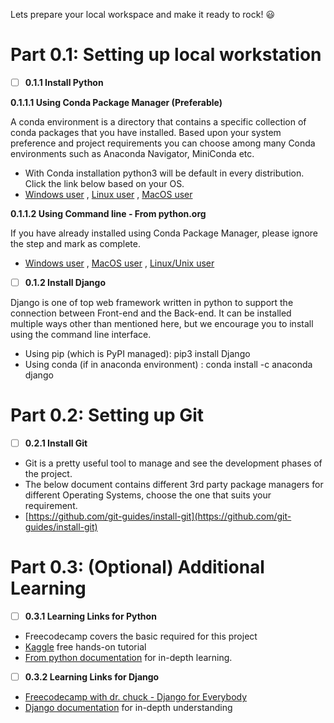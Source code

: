 
Lets prepare your local workspace and make it ready to rock! 😃

# Part 0.1: Setting up local workstation

- [ ]  **0.1.1 Install Python**

**0.1.1.1 Using Conda Package Manager (Preferable)**

A conda environment is a directory that contains a specific collection of conda packages that you have installed. Based upon your system preference and project requirements you can choose among many Conda environments such as Anaconda Navigator, MiniConda etc.

- With Conda installation python3 will be default in every distribution. Click the link below based on your OS.
- [Windows user](https://docs.anaconda.com/anaconda/install/windows/) , [Linux user](https://docs.anaconda.com/anaconda/install/linux/) , [MacOS user](https://docs.anaconda.com/anaconda/install/mac-os/)

**0.1.1.2 Using Command line - From python.org**

If you have already installed using Conda Package Manager, please ignore the step and mark as complete.

- [Windows user](https://www.python.org/downloads/windows/) , [MacOS user](https://www.python.org/downloads/macos/) , [Linux/Unix user](https://www.python.org/downloads/source/)

- [ ]  **0.1.2 Install Django**

Django is one of top web framework written in python to support the connection between Front-end and the Back-end. It can be installed multiple ways other than mentioned here, but we encourage you to install using the command line interface.

- Using pip (which is PyPI managed): pip3 install Django
- Using conda (if in anaconda environment) : conda install -c anaconda django

# Part 0.2: Setting up Git

- [ ]  **0.2.1 Install Git**
- Git is a pretty useful tool to manage and see the development phases of the project.
- The below document contains different 3rd party package managers for different Operating Systems, choose the one that suits your requirement.
- [https://github.com/git-guides/install-git](https://github.com/git-guides/install-git)


# Part 0.3: (Optional) Additional Learning

- [ ]  **0.3.1 Learning Links for Python**
- Freecodecamp covers the basic required for this project
- [Kaggle](https://www.kaggle.com/learn/python) free hands-on tutorial
- [From python documentation](https://docs.python.org/3/tutorial/index.html) for in-depth learning.

- [ ]  **0.3.2 Learning Links for Django**
- [Freecodecamp with dr. chuck - Django for Everybody](https://www.google.com/url?sa=t&rct=j&q=&esrc=s&source=video&cd=&cad=rja&uact=8&ved=2ahUKEwi984LGz9nzAhUwyDgGHb8yDZsQtwJ6BAgEEAM&url=https%3A%2F%2Fwww.freecodecamp.org%2Fnews%2Fdjango-for-everybody-learn-the-popular-python-framework-from-dr-chuck%2F&usg=AOvVaw2XE5O7o5HUbR7dnjEZ28MI)
- [Django documentation](https://docs.djangoproject.com/en/3.2/intro/) for in-depth understanding
